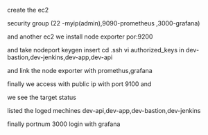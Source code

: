 create the ec2

 security group (22 -myip(admin),9090-prometheus ,3000-grafana)

and another ec2 we install node exporter por:9200

and take nodeport keygen insert cd .ssh vi authorized_keys in
dev-bastion,dev-jenkins,dev-app,dev-api

and link the node exporter with promethus,grafana

finally we access with public ip with port 9100 and 

we see the target status

listed the loged mechines dev-api,dev-app,dev-bastion,dev-jenkins

finally portnum 3000 login with grafana


